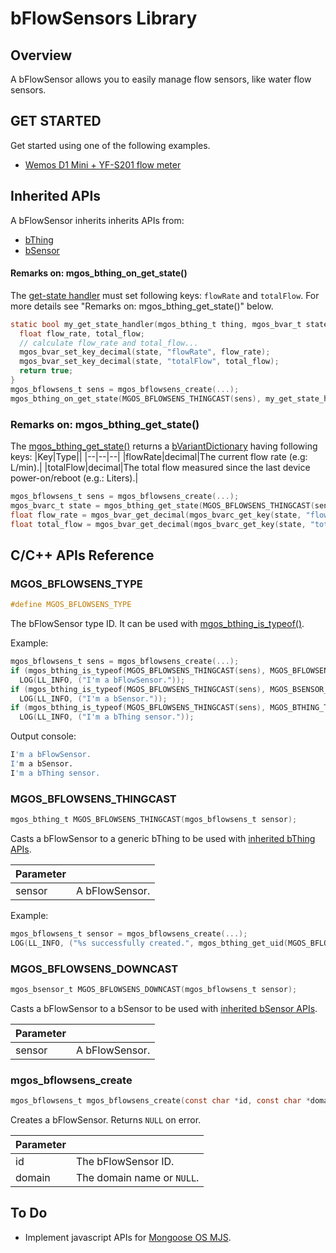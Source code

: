 # bFlowSensors Library
## Overview
A bFlowSensor allows you to easily manage flow sensors, like water flow sensors.
## GET STARTED
Get started using one of the following examples.
* [Wemos D1 Mini + YF-S201 flow meter](https://github.com/diy365-mgos/bflowsens-gpio#get-started)
## Inherited APIs
A bFlowSensor inherits inherits APIs from:
- [bThing](https://github.com/diy365-mgos/bthing)
- [bSensor](https://github.com/diy365-mgos/bsensor)
#### Remarks on: mgos_bthing_on_get_state()
The [get-state handler](https://github.com/diy365-mgos/bthing#mgos_bthing_get_state_handler_t) must set following keys: `flowRate` and  `totalFlow`. For more details see "Remarks on: mgos_bthing_get_state()" below.
```c
static bool my_get_state_handler(mgos_bthing_t thing, mgos_bvar_t state, void *userdata) {
  float flow_rate, total_flow;
  // calculate flow_rate and total_flow...
  mgos_bvar_set_key_decimal(state, "flowRate", flow_rate);
  mgos_bvar_set_key_decimal(state, "totalFlow", total_flow);
  return true;
}
mgos_bflowsens_t sens = mgos_bflowsens_create(...);
mgos_bthing_on_get_state(MGOS_BFLOWSENS_THINGCAST(sens), my_get_state_handler, NULL);
```
### Remarks on: mgos_bthing_get_state()
The [mgos_bthing_get_state()](https://github.com/diy365-mgos/bthing#mgos_bthing_get_state) returns a [bVariantDictionary](https://github.com/diy365-mgos/bvar-dic) having following keys:
|Key|Type||
|--|--|--|
|flowRate|decimal|The current flow rate (e.g: L/min).|
|totalFlow|decimal|The total flow measured since the last device power-on/reboot (e.g.: Liters).|
```c
mgos_bflowsens_t sens = mgos_bflowsens_create(...);
mgos_bvarc_t state = mgos_bthing_get_state(MGOS_BFLOWSENS_THINGCAST(sens));
float flow_rate = mgos_bvar_get_decimal(mgos_bvarc_get_key(state, "flowRate"));
float total_flow = mgos_bvar_get_decimal(mgos_bvarc_get_key(state, "totalFlow"));
```
## C/C++ APIs Reference
### MGOS_BFLOWSENS_TYPE
```c
#define MGOS_BFLOWSENS_TYPE
```
The bFlowSensor type ID. It can be used with [mgos_bthing_is_typeof()](https://github.com/diy365-mgos/bthing#mgos_bthing_is_typeof).

Example:
```c
mgos_bflowsens_t sens = mgos_bflowsens_create(...);
if (mgos_bthing_is_typeof(MGOS_BFLOWSENS_THINGCAST(sens), MGOS_BFLOWSENS_TYPE))
  LOG(LL_INFO, ("I'm a bFlowSensor."));
if (mgos_bthing_is_typeof(MGOS_BFLOWSENS_THINGCAST(sens), MGOS_BSENSOR_TYPE))
  LOG(LL_INFO, ("I'm a bSensor."));
if (mgos_bthing_is_typeof(MGOS_BFLOWSENS_THINGCAST(sens), MGOS_BTHING_TYPE_SENSOR))
  LOG(LL_INFO, ("I'm a bThing sensor."));
```
Output console:
```bash
I'm a bFlowSensor.
I'm a bSensor.
I'm a bThing sensor.
```
### MGOS_BFLOWSENS_THINGCAST
```c
mgos_bthing_t MGOS_BFLOWSENS_THINGCAST(mgos_bflowsens_t sensor);
```
Casts a bFlowSensor to a generic bThing to be used with [inherited bThing APIs](https://github.com/diy365-mgos/bthing).

|Parameter||
|--|--|
|sensor|A bFlowSensor.|

Example:
```c
mgos_bflowsens_t sensor = mgos_bflowsens_create(...);
LOG(LL_INFO, ("%s successfully created.", mgos_bthing_get_uid(MGOS_BFLOWSENS_THINGCAST(sensor))));
```
### MGOS_BFLOWSENS_DOWNCAST
```c
mgos_bsensor_t MGOS_BFLOWSENS_DOWNCAST(mgos_bflowsens_t sensor);
```
Casts a bFlowSensor to a bSensor to be used with [inherited bSensor APIs](https://github.com/diy365-mgos/bsensor).

|Parameter||
|--|--|
|sensor|A bFlowSensor.|
### mgos_bflowsens_create
```c
mgos_bflowsens_t mgos_bflowsens_create(const char *id, const char *domain);
```
Creates a bFlowSensor. Returns `NULL` on error.

|Parameter||
|--|--|
|id|The bFlowSensor ID.|
|domain|The domain name or `NULL`.|
## To Do
- Implement javascript APIs for [Mongoose OS MJS](https://github.com/mongoose-os-libs/mjs).
